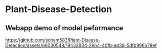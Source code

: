 # Plant-Disease-Detection

## Webapp demo of model peformance

https://github.com/soham583/Plant-Disease-Detection/assets/66030548/19432834-29b4-40fb-ad38-5dfb996b78ef

